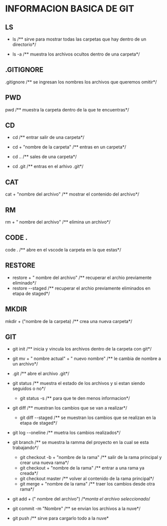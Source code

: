 
# INFORMACION BASICA DE GIT

## LS

* ls	/** sirve para mostrar todas las carpetas que hay dentro de un directorio*/
	
* ls -a	/** muestra los archivos ocultos dentro de una carpeta*/
## .GITIGNORE

.gitignore /** se ingresan los nombres los archivos que queremos omitir*/

## PWD
pwd	/** muestra la carpeta dentro de la que te encuentras*/

## CD

* cd	/** entrar salir de una carpeta*/

* cd + "nombre de la carpeta"	/** entras en un carpeta*/

* cd ..	/** sales de una carpeta*/

* cd .git    /** entras en el arhivo .git*/

## CAT

cat + "nombre del archivo" 	/** mostrar el contenido del archivo*/
## RM

rm + " nombre del archivo" 	/** elimina un archivo*/
 ## CODE .

code . /** abre en el vscode la carpeta en la que estas*/

## RESTORE
* restore + " nombre del archivo"	/** recuperar el archio previamente eliminado*/
* restore --staged 	/** recuperar el archio previamente eliminados en etapa de staged*/

## MKDIR

mkdir + ("nombre de la carpeta)		/** crea una nueva carpeta*/

## GIT

* git init	/** inicia y vincula los archivos dentro de la carpeta con git*/                                              

* git mv + " nombre actual" + " nuevo nombre"		/** le cambia de nombre a un archivo*/

* .git	/** abre el archivo .git*/

* git status	/** muestra el estado de los archivos y si estan siendo seguidos o no*/ 
	
  * git status -s 	    /** para que te den menos informacion*/


* git diff    /** muestran los cambios que se van a realizar*/

  * git diff --staged    /** se muestran los cambios que se realizan en la etapa de staged*/

* git log --oneline	/** muetra los cambios realizados*/

* git branch	/** se muestra la ramma del proyecto en la cual se esta trabajando*/

  * git checkout -b + "nombre de la rama"		/** salir de la rama principal y crear una nueva rama*/
  * git checkout + "nombre de la rama"	/** entrar a una rama ya creada*/
  * git checkout master		/** volver al contenido de la rama principal*/
  * git merge + "nombre de la rama"  	/** traer los cambios desde otra rama*/
  
* git add + (" nombre del archivo")	/**monta el archivo seleccionado*/

* git commit -m "Nombre"		/** se envian los archivos a la nuve*/

* git push 		/** sirve para cargarlo todo a la nuve*